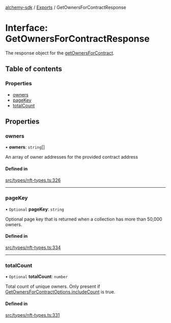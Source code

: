[alchemy-sdk](../README.md) / [Exports](../modules.md) / GetOwnersForContractResponse

# Interface: GetOwnersForContractResponse

The response object for the [getOwnersForContract](../classes/NftNamespace.md#getownersforcontract).

## Table of contents

### Properties

- [owners](GetOwnersForContractResponse.md#owners)
- [pageKey](GetOwnersForContractResponse.md#pagekey)
- [totalCount](GetOwnersForContractResponse.md#totalcount)

## Properties

### owners

• **owners**: `string`[]

An array of owner addresses for the provided contract address

#### Defined in

[src/types/nft-types.ts:326](https://github.com/alchemyplatform/alchemy-sdk-js/blob/ae0aa3f0/src/types/nft-types.ts#L326)

___

### pageKey

• `Optional` **pageKey**: `string`

Optional page key that is returned when a collection has more than 50,000 owners.

#### Defined in

[src/types/nft-types.ts:334](https://github.com/alchemyplatform/alchemy-sdk-js/blob/ae0aa3f0/src/types/nft-types.ts#L334)

___

### totalCount

• `Optional` **totalCount**: `number`

Total count of unique owners. Only present if
[GetOwnersForContractOptions.includeCount](GetOwnersForContractOptions.md#includecount) is true.

#### Defined in

[src/types/nft-types.ts:331](https://github.com/alchemyplatform/alchemy-sdk-js/blob/ae0aa3f0/src/types/nft-types.ts#L331)

